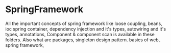 # SpringFramework
All the important concepts of spring framework like loose coupling, beans, ioc spring container, dependency injection and it's types, autowiring and it's types, annotations, Component &amp; component scan is available in these folders. Also what are packages, singleton design pattern. basics of web, spring framework, 
